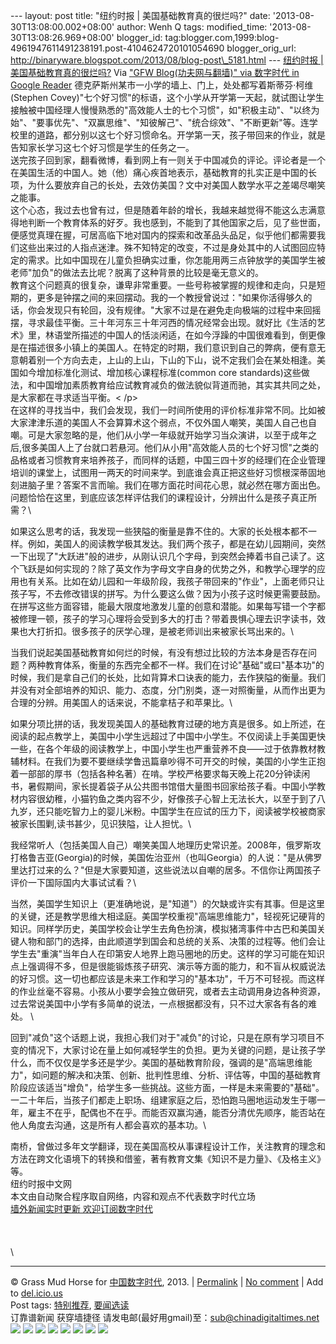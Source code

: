 --- layout: post title: "纽约时报 | 美国基础教育真的很烂吗?" date:
'2013-08-30T13:08:00.002+08:00' author: Wenh Q tags: modified\_time:
'2013-08-30T13:08:26.969+08:00' blogger\_id:
tag:blogger.com,1999:blog-4961947611491238191.post-4104624720101054690
blogger\_orig\_url:
http://binaryware.blogspot.com/2013/08/blog-post\_5181.html ---
[纽约时报 |
美国基础教育真的很烂吗?](http://feedproxy.google.com/~r/chinagfwblog/~3/utPU83o3Kmk/)
Via ["GFW Blog(功夫网与翻墙)" via 数字时代 in Google
Reader](https://www.blogger.com/blogger.g?blogID=4961947611491238191&pli=1)
德克萨斯州某市一小学的墙上、门上，处处都写着斯蒂芬·柯维(Stephen
Covey)"七个好习惯"的标语，这个小学从开学第一天起，就试图让学生接触被中国经理人慢慢熟悉的"高效能人士的七个习惯"，如"积极主动"、"以终为始"、"要事优先"、"双赢思维"、"知彼解己"、"统合综效"、"不断更新"等。连学校里的道路，都分别以这七个好习惯命名。开学第一天，孩子带回来的作业，就是告知家长学习这七个好习惯是学生的任务之一。\
送完孩子回到家，翻看微博，看到网上有一则关于中国减负的评论。评论者是一个在美国生活的中国人。她（他）痛心疾首地表示，基础教育的扎实正是中国的长项，为什么要放弃自己的长处，去效仿美国？文中对美国人数学水平之差竭尽嘲笑之能事。\
这个心态，我过去也曾有过，但是随着年龄的增长，我越来越觉得不能这么志满意得地判断一个教育体系的好歹。我也感到，不能到了其他国家之后，见了些世面，便感觉真理在握，可居高临下地对国内的探索和改革品头品足，似乎他们都需要我们这些出来过的人指点迷津。殊不知特定的改变，不过是身处其中的人试图回应特定的需求。比如中国现在儿童负担确实过重，你怎能用两三点钟放学的美国学生被老师"加负"的做法去比呢？脱离了这种背景的比较是毫无意义的。\
教育这个问题真的很复杂，谦卑非常重要。一些号称被掌握的规律和走向，只是短期的，更多是钟摆之间的来回摆动。我的一个教授曾说过："如果你活得够久的话，你会发现只有轮回，没有规律。"大家不过是在避免走向极端的过程中来回摇摆，寻求最佳平衡。三十年河东三十年河西的情况经常会出现。就好比《生活的艺术》里，林语堂所描述的中国人的恬淡闲适，在如今浮躁的中国很难看到，倒更像是在描述很多小镇上的美国人。在特定的时期，我们意识到自己的弊病，便有意无意朝着别一个方向去走，上山的上山，下山的下山，说不定我们会在某处相逢。美国如今增加标准化测试、增加核心课程标准(common
core
standards)这些做法，和中国增加素质教育给应试教育减负的做法貌似背道而驰，其实其共同之处，是大家都在寻求适当平衡。\<
/p\> \
在这样的寻找当中，我们会发现，我们一时间所使用的评价标准非常不同。比如被大家津津乐道的美国人不会算算术这个弱点，不仅外国人嘲笑，美国人自己也自嘲。可是大家忽略的是，他们从小学一年级就开始学习当众演讲，以至于成年之后,很多美国人上了台就口若悬河。他们从小用"高效能人员的七个好习惯"之类的品格或者习惯教育来培养孩子，而同样的话题，中国三四十岁的经理们在企业管理培训的课堂上，试图用一两天的时间来学。到底谁会真正把这些好习惯根深蒂固地刻进脑子里？答案不言而喻。我们在哪方面花时间花心思，就必然在哪方面出色。问题恰恰在这里，到底应该怎样评估我们的课程设计，分辨出什么是孩子真正所需？\

如果这么思考的话，我发现一些狭隘的衡量是靠不住的。大家的长处根本都不一样。例如，美国人的阅读教学极其发达。我们两个孩子，都是在幼儿园期间，突然一下出现了"大跃进"般的进步，从刚认识几个字母，到突然会捧着书自己读了。这个飞跃是如何实现的？除了英文作为字母文字自身的优势之外，和教学心理学的应用也有关系。比如在幼儿园和一年级阶段，我孩子带回来的"作业"，上面老师只让孩子写，不去修改错误的拼写。为什么要这么做？因为小孩子这时候更需要鼓励。在拼写这些方面容错，能最大限度地激发儿童的创意和潜能。如果每写错一个字都被修理一顿，孩子的学习心理将会受到多大的打击？带着畏惧心理去识字读书，效果也大打折扣。很多孩子的厌学心理，是被老师训出来被家长骂出来的。\

当我们说起美国基础教育如何烂的时候，有没有想过比较的方法本身是否存在问题？两种教育体系，衡量的东西完全都不一样。我们在讨论"基础"或曰"基本功"的时候，我们是拿自己们的长处，比如背算术口诀表的能力，去作狭隘的衡量。我们并没有对全部培养的知识、能力、态度，分门别类，逐一对照衡量，从而作出更为合理的分辨。用美国人的话来说，不能拿桔子和苹果比。\

如果分项比拼的话，我发现美国人的基础教育过硬的地方真是很多。如上所述，在阅读的起点教学上，美国中小学生远超过了中国中小学生。不仅阅读上手美国更快一些，在各个年级的阅读教学上，中国小学生也严重营养不良——过于依靠教材教辅材料。在我们为要不要继续学鲁迅篇章吵得不可开交的时候，美国的小学生正抱着一部部的厚书（包括各种名著）在啃。学校严格要求每天晚上花20分钟读闲书，暑假期间，家长提着袋子从公共图书馆借大量图书回家给孩子看。中国小学教材内容很幼稚，小猫钓鱼之类内容不少，好像孩子心智上无法长大，以至于到了八九岁，还只能吃智力上的婴儿米粉。中国学生在应试的压力下，阅读被学校被商家被家长围剿,读书甚少，见识狭隘，让人担忧。\

我经常听人（包括美国人自己）嘲笑美国人地理历史常识差。2008年，俄罗斯攻打格鲁吉亚(Georgia)的时候，美国佐治亚州（也叫Georgia）的人说："是从佛罗里达打过来的么？"但是大家要知道，这些说法以自嘲的居多。不信你让两国孩子评价一下国际国内大事试试看？\

当然，美国学生知识上（更准确地说，是"知道"）的欠缺或许实有其事。但是这里的关键，还是教学思维大相迳庭。美国学校重视"高端思维能力"，轻视死记硬背的知识。同样学历史，美国学校会让学生去角色扮演，模拟猪湾事件中古巴和美国关键人物和部门的选择，由此顺道学到国会和总统的关系、决策的过程等。他们会让学生去"重演"当年白人在印第安人地界上跑马圈地的历史。这样的学习可能在知识点上强调得不多，但是很能锻炼孩子研究、演示等方面的能力，和不盲从权威说法的好习惯。这一切也都应该是未来工作和学习的"基本功"，千万不可轻视。而这样的作业丝毫不容易。小孩从小要学会独立做研究，或者去主动调用身边各种资源，过去常说美国中小学有多简单的说法，一点根据都没有，只不过大家各有各的难处。
\

回到"减负"这个话题上说，我担心我们对于"减负"的讨论，只是在原有学习项目不变的情况下，大家讨论在量上如何减轻学生的负担。更为关键的问题，是让孩子学什么，而不仅仅是学多还是学少。美国的基础教育阶段，强调的是"高端思维能力"，如问题的解决和决策、创新、批判性思维、分析、评估等，中国的基础教育阶段应该适当"增负"，给学生多一些挑战。这些方面，一样是未来需要的"基础"。一二十年后，当孩子们都走上职场、组建家庭之后，恐怕跑马圈地运动发生于哪一年，雇主不在乎，配偶也不在乎。而能否双赢沟通，能否分清优先顺序，能否站在他人角度去沟通，这是所有人都会喜欢的基本功。\

南桥，曾做过多年文学翻译，现在美国高校从事课程设计工作，关注教育的理念和方法在跨文化语境下的转换和借鉴，著有教育文集《知识不是力量》、《及格主义》等。\
 纽约时报中文网\
 本文由自动聚合程序取自网络，内容和观点不代表数字时代立场\
 [墙外新闻实时更新 欢迎订阅数字时代](http://eepurl.com/mstlf)\
\
\
\
\

* * * * *

© Grass Mud Horse for
[中国数字时代](http://chinadigitaltimes.net/chinese), 2013. |
[Permalink](http://chinadigitaltimes.net/chinese/2013/08/%E7%BA%BD%E7%BA%A6%E6%97%B6%E6%8A%A5-%E7%BE%8E%E5%9B%BD%E5%9F%BA%E7%A1%80%E6%95%99%E8%82%B2%E7%9C%9F%E7%9A%84%E5%BE%88%E7%83%82%E5%90%97/)
| [No
comment](http://chinadigitaltimes.net/chinese/2013/08/%E7%BA%BD%E7%BA%A6%E6%97%B6%E6%8A%A5-%E7%BE%8E%E5%9B%BD%E5%9F%BA%E7%A1%80%E6%95%99%E8%82%B2%E7%9C%9F%E7%9A%84%E5%BE%88%E7%83%82%E5%90%97/#comments)
| Add to
[del.icio.us](http://del.icio.us/post?url=http://chinadigitaltimes.net/chinese/2013/08/%E7%BA%BD%E7%BA%A6%E6%97%B6%E6%8A%A5-%E7%BE%8E%E5%9B%BD%E5%9F%BA%E7%A1%80%E6%95%99%E8%82%B2%E7%9C%9F%E7%9A%84%E5%BE%88%E7%83%82%E5%90%97/&title=%E7%BA%BD%E7%BA%A6%E6%97%B6%E6%8A%A5%20%7C%20%E7%BE%8E%E5%9B%BD%E5%9F%BA%E7%A1%80%E6%95%99%E8%82%B2%E7%9C%9F%E7%9A%84%E5%BE%88%E7%83%82%E5%90%97?)
\
 Post tags:
[特别推荐](http://chinadigitaltimes.net/chinese/tag/%E7%89%B9%E5%88%AB%E6%8E%A8%E8%8D%90/?category=10466),
[要闻选读](http://chinadigitaltimes.net/chinese/tag/%E8%A6%81%E9%97%BB%E9%80%89%E8%AF%BB/?category=10466)\
 订靠谱新闻 获穿墙捷径
请发电邮(最好用gmail)至：sub@chinadigitaltimes.net\
[![](http://feeds.feedburner.com/~ff/chinagfwblog?d=yIl2AUoC8zA)](http://feeds.feedburner.com/~ff/chinagfwblog?a=utPU83o3Kmk:jkYas8legUw:yIl2AUoC8zA)
[![](http://feeds.feedburner.com/~ff/chinagfwblog?i=utPU83o3Kmk:jkYas8legUw:-BTjWOF_DHI)](http://feeds.feedburner.com/~ff/chinagfwblog?a=utPU83o3Kmk:jkYas8legUw:-BTjWOF_DHI)
[![](http://feeds.feedburner.com/~ff/chinagfwblog?i=utPU83o3Kmk:jkYas8legUw:F7zBnMyn0Lo)](http://feeds.feedburner.com/~ff/chinagfwblog?a=utPU83o3Kmk:jkYas8legUw:F7zBnMyn0Lo)
[![](http://feeds.feedburner.com/~ff/chinagfwblog?i=utPU83o3Kmk:jkYas8legUw:V_sGLiPBpWU)](http://feeds.feedburner.com/~ff/chinagfwblog?a=utPU83o3Kmk:jkYas8legUw:V_sGLiPBpWU)
[![](http://feeds.feedburner.com/~ff/chinagfwblog?d=qj6IDK7rITs)](http://feeds.feedburner.com/~ff/chinagfwblog?a=utPU83o3Kmk:jkYas8legUw:qj6IDK7rITs)
[![](http://feeds.feedburner.com/~ff/chinagfwblog?d=l6gmwiTKsz0)](http://feeds.f%20%20%20eedburner.com/~ff/chinagfwblog?a=utPU83o3Kmk:jkYas8legUw:l6gmwiTKsz0)
[![](http://feeds.feedburner.com/~ff/chinagfwblog?i=utPU83o3Kmk:jkYas8legUw:gIN9vFwOqvQ)](http://feeds.feedburner.com/~ff/chinagfwblog?a=utPU83o3Kmk:jkYas8legUw:gIN9vFwOqvQ)
[![](http://feeds.feedburner.com/~ff/chinagfwblog?d=TzevzKxY174)](http://feeds.feedburner.com/~ff/chinagfwblog?a=utPU83o3Kmk:jkYas8legUw:TzevzKxY174)
